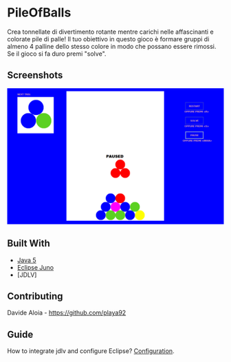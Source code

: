 # PileOfBalls
Crea tonnellate di divertimento rotante mentre carichi nelle affascinanti e colorate pile di palle! 
Il tuo obiettivo in questo gioco è formare gruppi di almeno 4 palline dello stesso colore in modo che possano essere rimossi.
Se il gioco si fa duro premi "solve".

## Screenshots
<img src="images/pileofballs.png"/> 

## Built With

* [Java 5](https://www.inf.unibz.it/~calvanese/teaching/java-docs/5.0/api/ "Java 5") 
* [Eclipse Juno](https://www.eclipse.org/downloads/packages/release/juno)
* [JDLV]

## Contributing

Davide Aloia - https://github.com/playa92

## Guide

How to integrate jdlv and configure Eclipse?
<a href="https://drive.google.com/open?id=1E7Hwpy8YsWPms7uk03D1b6DsNPVEW6jj">Configuration</a>.
